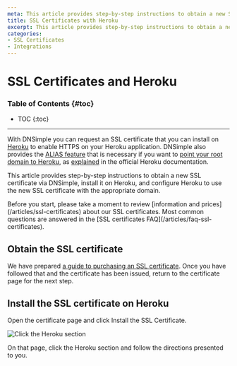 ```yaml
---
meta: This article provides step-by-step instructions to obtain a new SSL certificate via DNSimple, install it on Heroku, and configure your Heroku application.
title: SSL Certificates with Heroku
excerpt: This article provides step-by-step instructions to obtain a new SSL certificate via DNSimple, install it on Heroku, and configure your Heroku application.
categories:
- SSL Certificates
- Integrations
---
```


# SSL Certificates and Heroku

### Table of Contents {#toc}

* TOC
{:toc}

---

With DNSimple you can request an SSL certificate that you can install on [Heroku](https://heroku.com/) to enable HTTPS on your Heroku application. DNSimple also provides the [ALIAS feature](/articles/alias-record) that is necessary if you want to [point your root domain to Heroku](https://support.dnsimple.com/articles/domain-apex-heroku/), as [explained](https://devcenter.heroku.com/articles/ssl-endpoint#root-domain) in the official Heroku documentation.

This article provides step-by-step instructions to obtain a new SSL certificate via DNSimple, install it on Heroku, and configure Heroku to use the new SSL certificate with the appropriate domain.

<tip>
Before you start, please take a moment to review [information and prices](/articles/ssl-certificates) about our SSL certificates. Most common questions are answered in the [SSL certificates FAQ](/articles/faq-ssl-certificates).
</tip>


## Obtain the SSL certificate

We have prepared [a guide to purchasing an SSL certificate](/articles/purchasing-ssl-certificates). Once you have followed that and the certificate has been issued, return to the certificate page for the next step.

## Install the SSL certificate on Heroku

Open the certificate page and click <label>Install the SSL Certificate</label>.

![Click the Heroku section](/files/certificate-installer-heroku.png)

On that page, click the Heroku section and follow the directions presented to you.
